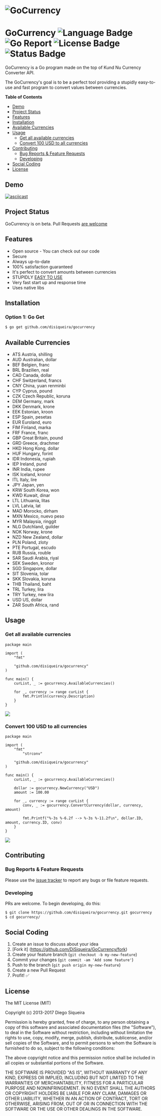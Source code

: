 # ![GoCurrency](http://image.prntscr.com/image/e1498265eef040bc956e388c35d8f93a.png)

# GoCurrency ![Language Badge](https://img.shields.io/badge/Language-Go-blue.svg) ![Go Report](https://goreportcard.com/badge/github.com/DiSiqueira/GoCurrency) ![License Badge](https://img.shields.io/badge/License-MIT-blue.svg) ![Status Badge](https://img.shields.io/badge/Status-Beta-brightgreen.svg)

GoCurrency is a Go program made on the top of Kund Nu Currency Converter API.

The GoCurrency's goal is to be a perfect tool providing a stupidly easy-to-use and fast program to convert values between currencies.

**Table of Contents**

- [Demo](#demo)
- [Project Status](#project-status)
- [Features](#features)
- [Installation](#installation)
- [Available Currencies](#available-currencies)
- [Usage](#usage)
  - [Get all available currencies](#get-all-available-currencies)
  - [Convert 100 USD to all currencies](#convert-100-USD-to-all-currencies)
- [Contributing](#contributing)
  - [Bug Reports & Feature Requests](#bug-reports--feature-requests)
  - [Developing](#developing)
- [Social Coding](#social-coding)
- [License](#license)

## Demo

[![asciicast](http://image.prntscr.com/image/2f33d4153f794d15bd95d2d533adab98.png)](https://asciinema.org/a/107878?t=10)

## Project Status

GoCurrency is on beta. Pull Requests [are welcome](https://github.com/DiSiqueira/GoCurrency#social-coding)

## Features

- Open source - You can check out our code
- Secure
- Always up-to-date
- 100% satisfaction guaranteed
- It's perfect to convert amounts between currencies
- STUPIDLY [EASY TO USE](https://github.com/DiSiqueira/GoCurrency#usage)
- Very fast start up and response time
- Uses native libs

## Installation

### Option 1: Go Get

```bash
$ go get github.com/disiqueira/gocurrency
```

## Available Currencies

- ATS Austria, shilling
- AUD Australian, dollar
- BEF Belgien, franc
- BRL Brazilien, real
- CAD Canada, dollar
- CHF Switzerland, francs
- CNY China, yuan renminbi
- CYP Cyprus, pound
- CZK Czech Republic, koruna
- DEM Germany, mark
- DKK Denmark, krone
- EEK Estonian, kroon
- ESP Spain, pesetas
- EUR Euroland, euro
- FIM Finland, marka
- FRF France, franc
- GBP Great Britain, pound
- GRD Greece, drachmer
- HKD Hong Kong, dollar
- HUF Hungary, forint
- IDR Indonesia, rupiah
- IEP Ireland, pund
- INR India, rupee
- ISK Iceland, kronor
- ITL Italy, lire
- JPY Japan, yen
- KRW South Korea, won
- KWD Kuwait, dinar
- LTL Lithuania,  litas
- LVL Latvia, lat
- MAD Morocko, dirham
- MXN Mexico, nuevo peso
- MYR Malaysia, ringgit
- NLG Dutchland, guilder
- NOK Norway, krone
- NZD New Zealand, dollar
- PLN Poland, zloty
- PTE Portugal, escudo
- RUB Russia, rouble
- SAR Saudi Arabia, riyal
- SEK Sweden, kronor
- SGD Singapore, dollar
- SIT Slovenia, tolar
- SKK Slovakia, koruna
- THB Thailand, baht
- TRL Turkey, lira
- TRY Turkey, new lira
- USD US, dollar
- ZAR South Africa, rand

## Usage

### Get all available currencies

```golang
package main

import (
	"fmt"

	"github.com/disiqueira/gocurrency"
)

func main() {
	curList, _ := gocurrency.AvailableCurrencies()

	for _, currency := range curList {
		fmt.Println(currency.Description)
	}
}
```

![](http://image.prntscr.com/image/996b6db6daa5404daa52b551849da8f3.png)

### Convert 100 USD to all currencies

```golang
package main

import (
	"fmt"
        "strconv"

	"github.com/disiqueira/gocurrency"
)

func main() {
	curList, _ := gocurrency.AvailableCurrencies()

	dollar := gocurrency.NewCurrency("USD")
	amount := 100.00

	for _, currency := range curList {
		conv, _ := gocurrency.ConvertCurrency(dollar, currency, amount)

		fmt.Printf("%-3s %-6.2f --> %-3s %-11.2f\n", dollar.ID, amount, currency.ID, conv)
	}
}
```

![](http://image.prntscr.com/image/4aac591db36443698437e0d60a63fb88.png)

## Contributing

### Bug Reports & Feature Requests

Please use the [issue tracker](https://github.com/DiSiqueira/GoCurrency/issues) to report any bugs or file feature requests.

### Developing

PRs are welcome. To begin developing, do this:

```bash
$ git clone https://github.com/disiqueira/gocurrency.git gocurrency
$ cd gocurrency/
```

## Social Coding

1. Create an issue to discuss about your idea
2. [Fork it] (https://github.com/DiSiqueira/GoCurrency/fork)
3. Create your feature branch (`git checkout -b my-new-feature`)
4. Commit your changes (`git commit -am 'Add some feature'`)
5. Push to the branch (`git push origin my-new-feature`)
6. Create a new Pull Request
7. Profit! :white_check_mark:

## License

The MIT License (MIT)

Copyright (c) 2013-2017 Diego Siqueira

Permission is hereby granted, free of charge, to any person obtaining a copy
of this software and associated documentation files (the "Software"), to deal
in the Software without restriction, including without limitation the rights
to use, copy, modify, merge, publish, distribute, sublicense, and/or sell
copies of the Software, and to permit persons to whom the Software is
furnished to do so, subject to the following conditions:

The above copyright notice and this permission notice shall be included in
all copies or substantial portions of the Software.

THE SOFTWARE IS PROVIDED "AS IS", WITHOUT WARRANTY OF ANY KIND, EXPRESS OR
IMPLIED, INCLUDING BUT NOT LIMITED TO THE WARRANTIES OF MERCHANTABILITY,
FITNESS FOR A PARTICULAR PURPOSE AND NONINFRINGEMENT.  IN NO EVENT SHALL THE
AUTHORS OR COPYRIGHT HOLDERS BE LIABLE FOR ANY CLAIM, DAMAGES OR OTHER
LIABILITY, WHETHER IN AN ACTION OF CONTRACT, TORT OR OTHERWISE, ARISING FROM,
OUT OF OR IN CONNECTION WITH THE SOFTWARE OR THE USE OR OTHER DEALINGS IN
THE SOFTWARE.
